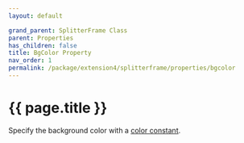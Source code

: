 ```yaml
---
layout: default

grand_parent: SplitterFrame Class
parent: Properties
has_children: false
title: BgColor Property
nav_order: 1
permalink: /package/extension4/splitterframe/properties/bgcolor
---
```

# {{ page.title }}

Specify the background color with a <a href="/base/color">color constant</a>.